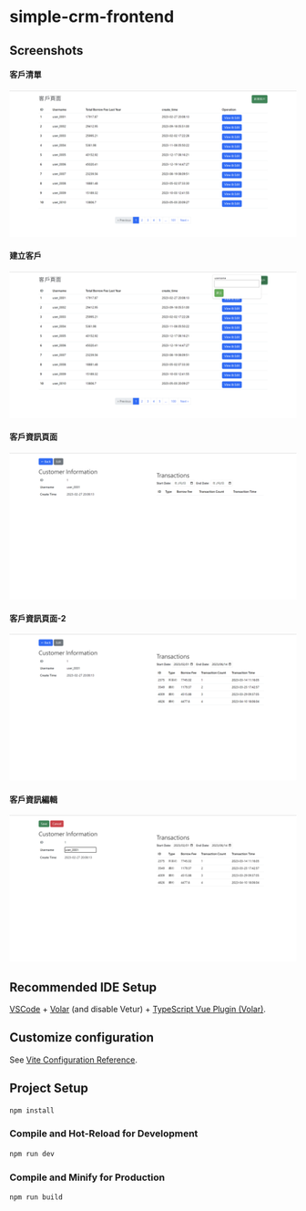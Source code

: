 # simple-crm-frontend

## Screenshots

#### 客戶清單
![CustomerList](./imgs/CustomersList.png)
#### 建立客戶
![CustomerCreate](./imgs/CreateCustomer.png)
#### 客戶資訊頁面 
![CustomerDetail](./imgs/CustomerInfoPage.png)
#### 客戶資訊頁面-2 
![GetTransactions](./imgs/GetTransactions.png)
#### 客戶資訊編輯 
![EditCustomerDetail](./imgs/EditCustomerInfo.png)

## Recommended IDE Setup

[VSCode](https://code.visualstudio.com/) + [Volar](https://marketplace.visualstudio.com/items?itemName=Vue.volar) (and disable Vetur) + [TypeScript Vue Plugin (Volar)](https://marketplace.visualstudio.com/items?itemName=Vue.vscode-typescript-vue-plugin).

## Customize configuration

See [Vite Configuration Reference](https://vitejs.dev/config/).

## Project Setup

```sh
npm install
```

### Compile and Hot-Reload for Development

```sh
npm run dev
```

### Compile and Minify for Production

```sh
npm run build
```
